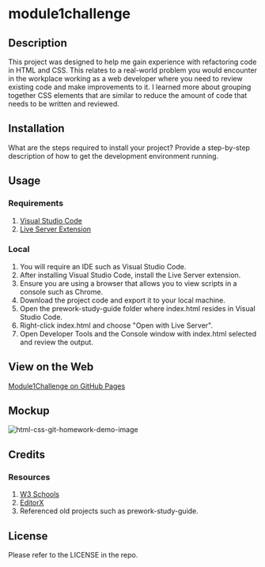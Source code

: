 # module1challenge

## Description

This project was designed to help me gain experience with refactoring code in HTML and CSS.
This relates to a real-world problem you would encounter in the workplace working as a web developer where you need to review existing code and make improvements to it.
I learned more about grouping together CSS elements that are similar to reduce the amount of code that needs to be written and reviewed.

## Installation

What are the steps required to install your project? Provide a step-by-step description of how to get the development environment running.

## Usage

### Requirements

1. [Visual Studio Code](https://code.visualstudio.com/download)
2. [Live Server Extension](https://marketplace.visualstudio.com/items?itemName=ritwickdey.LiveServer)

### Local
1. You will require an IDE such as Visual Studio Code.
2. After installing Visual Studio Code, install the Live Server extension.
3. Ensure you are using a browser that allows you to view scripts in a console such as Chrome.
4. Download the project code and export it to your local machine.
5. Open the prework-study-guide folder where index.html resides in Visual Studio Code.
6. Right-click index.html and choose "Open with Live Server".
7. Open Developer Tools and the Console window with index.html selected and review the output.

## View on the Web
[Module1Challenge on GitHub Pages](https://justjenb.github.io/module1challenge/)

## Mockup

![html-css-git-homework-demo-image](https://user-images.githubusercontent.com/113152611/226082609-da5e2bbc-042b-42bc-8722-0822f20528b6.png)

## Credits

### Resources
1. [W3 Schools](https://www.w3schools.com/)
2. [EditorX](https://www.editorx.com/shaping-design/article/resize-image-css)
3. Referenced old projects such as prework-study-guide.

## License

Please refer to the LICENSE in the repo.
